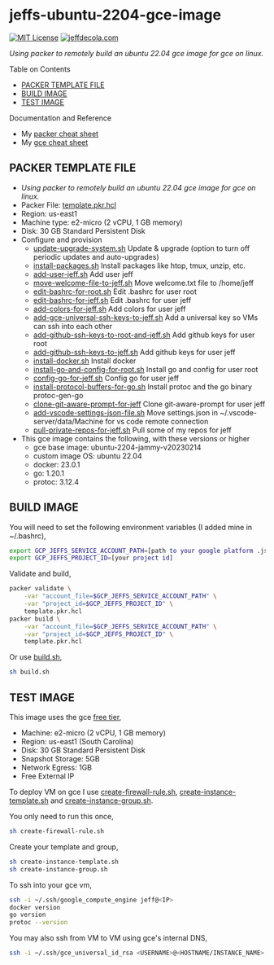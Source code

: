 # jeffs-ubuntu-2204-gce-image

[![MIT License](http://img.shields.io/:license-mit-blue.svg)](http://jeffdecola.mit-license.org)
[![jeffdecola.com](https://img.shields.io/badge/website-jeffdecola.com-blue)](https://jeffdecola.com)

_Using packer to remotely build an ubuntu 22.04 gce image for gce on linux._

Table on Contents

* [PACKER TEMPLATE FILE](https://github.com/JeffDeCola/my-packer-image-builds/tree/master/google-compute-engine-images/jeffs-ubuntu-2204-gce-image#packer-template-file)
* [BUILD IMAGE](https://github.com/JeffDeCola/my-packer-image-builds/tree/master/google-compute-engine-images/jeffs-ubuntu-2204-gce-image#build-image)
* [TEST IMAGE](https://github.com/JeffDeCola/my-packer-image-builds/tree/master/google-compute-engine-images/jeffs-ubuntu-2204-gce-image#test-image)

Documentation and Reference

* My
  [packer cheat sheet](https://github.com/JeffDeCola/my-cheat-sheets/tree/master/software/operations/orchestration/builds-deployment-containers/packer-cheat-sheet)
* My
  [gce cheat sheet](https://github.com/JeffDeCola/my-cheat-sheets/tree/master/software/service-architectures/infrastructure-as-a-service/google-compute-engine-cheat-sheet)

## PACKER TEMPLATE FILE

* _Using packer to remotely build an ubuntu 22.04 gce image for gce on linux._
* Packer File:
  [template.pkr.hcl](https://github.com/JeffDeCola/my-packer-image-builds/tree/master/google-compute-engine-images/jeffs-ubuntu-2204-gce-image/template.pkr.hcl)
* Region: us-east1
* Machine type: e2-micro (2 vCPU, 1 GB memory)
* Disk: 30 GB Standard Persistent Disk
* Configure and provision
  * [update-upgrade-system.sh](https://github.com/JeffDeCola/my-packer-image-builds/blob/master/google-compute-engine-images/jeffs-ubuntu-2204-gce-image/install-scripts/update-upgrade-system.sh)
    Update & upgrade (option to turn off periodic updates and auto-upgrades)
  * [install-packages.sh](https://github.com/JeffDeCola/my-packer-image-builds/blob/master/google-compute-engine-images/jeffs-ubuntu-2204-gce-image/install-scripts/install-packages.sh)
    Install packages like htop, tmux, unzip, etc.
  * [add-user-jeff.sh](https://github.com/JeffDeCola/my-packer-image-builds/blob/master/google-compute-engine-images/jeffs-ubuntu-2204-gce-image/install-scripts/add-user-jeff.sh)
    Add user jeff
  * [move-welcome-file-to-jeff.sh](https://github.com/JeffDeCola/my-packer-image-builds/blob/master/google-compute-engine-images/jeffs-ubuntu-2204-gce-image/install-scripts/move-welcome-file-to-jeff.sh)
    Move welcome.txt file to /home/jeff
  * [edit-bashrc-for-root.sh](https://github.com/JeffDeCola/my-packer-image-builds/blob/master/google-compute-engine-images/jeffs-ubuntu-2204-gce-image/install-scripts/edit-bashrc-for-root.sh)
    Edit .bashrc for user root
  * [edit-bashrc-for-jeff.sh](https://github.com/JeffDeCola/my-packer-image-builds/blob/master/google-compute-engine-images/jeffs-ubuntu-2204-gce-image/install-scripts/edit-bashrc-for-jeff.sh)
    Edit .bashrc for user jeff
  * [add-colors-for-jeff.sh](https://github.com/JeffDeCola/my-packer-image-builds/blob/master/google-compute-engine-images/jeffs-ubuntu-2204-gce-image/install-scripts/add-colors-for-jeff.sh)
    Add colors for user jeff
  * [add-gce-universal-ssh-keys-to-jeff.sh](https://github.com/JeffDeCola/my-packer-image-builds/blob/master/google-compute-engine-images/jeffs-ubuntu-2204-gce-image/install-scripts/add-gce-universal-ssh-keys-to-jeff.sh)
    Add a universal key so VMs can ssh into each other
  * [add-github-ssh-keys-to-root-and-jeff.sh](https://github.com/JeffDeCola/my-packer-image-builds/blob/master/google-compute-engine-images/jeffs-ubuntu-2204-gce-image/install-scripts/add-github-ssh-keys-to-root.sh)
    Add github keys for user root
  * [add-github-ssh-keys-to-jeff.sh](https://github.com/JeffDeCola/my-packer-image-builds/blob/master/google-compute-engine-images/jeffs-ubuntu-2204-gce-image/install-scripts/add-github-ssh-keys-to-jeff.sh)
    Add github keys for user jeff
  * [install-docker.sh](https://github.com/JeffDeCola/my-packer-image-builds/blob/master/google-compute-engine-images/jeffs-ubuntu-2204-gce-image/install-scripts/install-docker.sh)
    Install docker
  * [install-go-and-config-for-root.sh](https://github.com/JeffDeCola/my-packer-image-builds/blob/master/google-compute-engine-images/jeffs-ubuntu-2204-gce-image/install-scripts/install-go-and-config-for-root.sh)
    Install go and config for user root
  * [config-go-for-jeff.sh](https://github.com/JeffDeCola/my-packer-image-builds/blob/master/google-compute-engine-images/jeffs-ubuntu-2204-gce-image/install-scripts/config-go-for-jeff.sh)
    Config go for user jeff
  * [install-protocol-buffers-for-go.sh](https://github.com/JeffDeCola/my-packer-image-builds/blob/master/google-compute-engine-images/jeffs-ubuntu-2204-gce-image/install-scripts/install-protocol-buffers-for-go.sh)
    Install protoc and the go binary protoc-gen-go
  * [clone-git-aware-prompt-for-jeff](https://github.com/JeffDeCola/my-packer-image-builds/blob/master/google-compute-engine-images/jeffs-ubuntu-2204-gce-image/install-scripts/clone-git-aware-prompt-for-jeff.sh)
    Clone git-aware-prompt for user jeff
  * [add-vscode-settings-json-file.sh](https://github.com/JeffDeCola/my-packer-image-builds/blob/master/google-compute-engine-images/jeffs-ubuntu-2204-gce-image/install-scripts/add-vscode-settings-json-file.sh)
    Move settings.json in ~/.vscode-server/data/Machine for vs code remote connection
  * [pull-private-repos-for-jeff.sh](https://github.com/JeffDeCola/my-packer-image-builds/blob/master/google-compute-engine-images/jeffs-ubuntu-2204-gce-image/install-scripts/pull-private-repos-for-jeff.sh)
    Pull some of my repos for jeff
* This gce image contains the following, with these versions or higher
  * gce base image: ubuntu-2204-jammy-v20230214
  * custom image OS: ubuntu 22.04
  * docker: 23.0.1
  * go: 1.20.1
  * protoc: 3.12.4

## BUILD IMAGE

You will need to set the following environment variables (I added mine in ~/.bashrc),

```bash
export GCP_JEFFS_SERVICE_ACCOUNT_PATH=[path to your google platform .json file]
export GCP_JEFFS_PROJECT_ID=[your project id]
```

Validate and build,

```bash
packer validate \
    -var "account_file=$GCP_JEFFS_SERVICE_ACCOUNT_PATH" \
    -var "project_id=$GCP_JEFFS_PROJECT_ID" \
    template.pkr.hcl
packer build \
    -var "account_file=$GCP_JEFFS_SERVICE_ACCOUNT_PATH" \
    -var "project_id=$GCP_JEFFS_PROJECT_ID" \
    template.pkr.hcl
```

Or use
[build.sh](https://github.com/JeffDeCola/my-packer-image-builds/tree/master/google-compute-engine-images/jeffs-ubuntu-2204-gce-image/build-image.sh),

```bash
sh build.sh
```

## TEST IMAGE

This image uses the gce
[free tier](https://cloud.google.com/free/docs/gcp-free-tier/?hl=en_US#compute),

* Machine: e2-micro (2 vCPU, 1 GB memory)
* Region: us-east1 (South Carolina)
* Disk: 30 GB Standard Persistent Disk
* Snapshot Storage: 5GB
* Network Egress: 1GB
* Free External IP

To deploy VM on gce I use [create-firewall-rule.sh](https://github.com/JeffDeCola/my-packer-image-builds/blob/master/google-compute-engine-images/jeffs-ubuntu-2204-gce-image/create-firewall-rule.sh),
[create-instance-template.sh](https://github.com/JeffDeCola/my-packer-image-builds/blob/master/google-compute-engine-images/jeffs-ubuntu-2204-gce-image/build-image.sh)
and
[create-instance-group.sh](https://github.com/JeffDeCola/my-packer-image-builds/blob/master/google-compute-engine-images/jeffs-ubuntu-2204-gce-image/create-instance-group.sh).

You only need to run this once,

```bash
sh create-firewall-rule.sh
```

Create your template and group,

```bash
sh create-instance-template.sh
sh create-instance-group.sh
```

To ssh into your gce vm,

```bash
ssh -i ~/.ssh/google_compute_engine jeff@<IP>
docker version
go version
protoc --version
```

You may also ssh from VM to VM using gce's internal DNS,

```bash
ssh -i ~/.ssh/gce_universal_id_rsa <USERNAME>@<HOSTNAME/INSTANCE_NAME>.us-east1-a.c.<PROJECT>.internal
```
